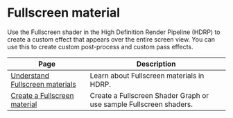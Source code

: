 # Fullscreen material

Use the Fullscreen shader in the High Definition Render Pipeline (HDRP) to create a custom effect that appears over the entire screen view. You can use this to create custom post-process and custom pass effects. 

|Page|Description|
|-|-|
|[Understand Fullscreen materials](understand-fullscreen-materials.md)|Learn about Fullscreen materials in HDRP.|
|[Create a Fullscreen material](create-a-fullscreen-material.md)|Create a Fullscreen Shader Graph or use sample Fullscreen shaders.|


